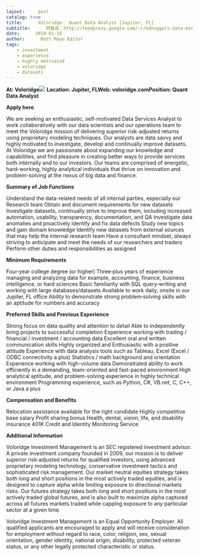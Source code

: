 ```yaml
---
layout:     post
catalog: true
title:      Voloridge： Quant Data Analyst [Jupiter, FL]
subtitle:      转载自：http://feedproxy.google.com/~r/kdnuggets-data-mining-analytics/~3/SwmJcEaInoM/01-18-voloridge-quant-data-analyst.html
date:      2019-01-18
author:      Matt Mayo Editor
tags:
    - investment
    - experience
    - highly motivated
    - voloridge
    - datasets
---
```


**At: Voloridge**![](https://voloridge.com/Images/logo.png)
**Location: Jupiter, FL****Web: voloridge.com****Position: Quant Data Analyst**

**Apply here**.

We are seeking an enthusiastic, self-motivated Data Services Analyst to work collaboratively with our data scientists and our operations team to meet the Voloridge mission of delivering superior risk-adjusted returns using proprietary modeling techniques. Our analysts are data savvy and highly motivated to investigate, develop and continually improve datasets. At Voloridge we are passionate about expanding our knowledge and capabilities, and find pleasure in creating better ways to provide services both internally and to our investors. Our teams are comprised of energetic, hard-working, highly analytical individuals that thrive on innovation and problem-solving at the nexus of big data and finance. 

**Summary of Job Functions**

Understand the data-related needs of all internal parties, especially our Research team
Obtain and document requirements for new datasets
Investigate datasets, continually strive to improve them, including increased automation, usability, transparency, documentation, and QA
Investigate data anomalies and proactively identify and fix data defects
Study new topics and gain domain knowledge
Identify new datasets from external sources that may help the internal research team
Have a consultant mindset, always striving to anticipate and meet the needs of our researchers and traders
Perform other duties and responsibilities as assigned

**Minimum Requirements**

Four‐year college degree (or higher)
Three‐plus years of experience managing and analyzing data for example, accounting, finance, business intelligence, or hard sciences
Basic familiarity with SQL query‐writing and working with large databases/datasets
Available to work daily, onsite in our Jupiter, FL office
Ability to demonstrate strong problem‐solving skills with an aptitude for numbers and accuracy

**Preferred Skills and Previous Experience**

Strong focus on data quality and attention to detail
Able to independently bring projects to successful completion
Experience working with trading / financial / investment / accounting data
Excellent oral and written communication skills
Highly organized and Enthusiastic with a positive attitude
Experience with data analysis tools such as Tableau, Excel (Excel / ODBC connectivity a plus)
Statistics / math background and orientation
Experience working with high-volume data
Demonstrated ability to work efficiently in a demanding, team-oriented and fast-paced environment
High analytical aptitude, and problem-solving experience in highly technical environment
Programming experience, such as Python, C#, VB.net, C, C++, or Java a plus

**Compensation and Benefits**

Relocation assistance available for the right candidate
Highly competitive base salary
Profit sharing bonus
Health, dental, vision, life, and disability insurance
401K
Credit and Identity Monitoring Service

**Additional Information**

Voloridge Investment Management is an SEC registered investment advisor. A private investment company founded in 2009, our mission is to deliver superior risk‐adjusted returns for qualified investors, using advanced proprietary modeling technology, conservative investment tactics and sophisticated risk management. Our market neutral equities strategy takes both long and short positions in the most actively traded equities, and is designed to capture alpha while limiting exposure to directional markets risks. Our futures strategy takes both long and short positions in the most actively traded global futures, and is also built to maximize alpha captured across all futures markets traded while capping exposure to any particular sector at a given time.

Voloridge Investment Management is an Equal Opportunity Employer. All qualified applicants are encouraged to apply and will receive consideration for employment without regard to race, color, religion, sex, sexual orientation, gender identity, national origin, disability, protected veteran status, or any other legally protected characteristic or status.
